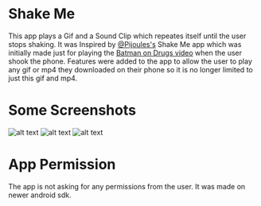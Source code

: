 # Shake Me
This app plays a Gif and a Sound Clip which repeates itself until the
user stops shaking.
It was Inspired by [@Pijoules's](www.github.com/PiJoules) Shake Me app which  was initially 
made just for playing the [Batman on Drugs video](https://www.youtube.com/watch?v=e1dvSlvZLG8) 
when the user shook the phone. Features were added to the app to allow the user to play any gif or mp4 
they downloaded on their phone so it is no longer limited to just this gif and mp4.

# Some Screenshots
  ![alt text](https://github.com/LuckyCrack/Shakeme2/blob/master/ScreenShots/img%20(2).png)
  ![alt text](https://github.com/LuckyCrack/Shakeme2/blob/master/ScreenShots/img%20(1).png)
  ![alt text](https://github.com/LuckyCrack/Shakeme2/blob/master/ScreenShots/img%20(3).png)
 

# App Permission
The app is not asking for any permissions from the user.
It was made on newer android sdk.

